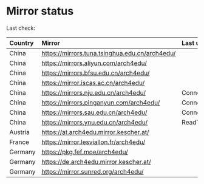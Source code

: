 <script src="./time.js"></script>
# Mirror status
Last check: <script type="text/javascript">localize(1675433870.5795646);</script>

|Country|Mirror|Last update|
|:------|:-----|:----------|
|China|https://mirrors.tuna.tsinghua.edu.cn/arch4edu/|<script type="text/javascript">localize(1675406365);</script>|
|China|https://mirrors.aliyun.com/arch4edu/|<script type="text/javascript">localize(1675320267);</script>|
|China|https://mirrors.bfsu.edu.cn/arch4edu/|<script type="text/javascript">localize(1675406365);</script>|
|China|https://mirror.iscas.ac.cn/arch4edu/|<script type="text/javascript">localize(1675406365);</script>|
|China|https://mirrors.nju.edu.cn/arch4edu/|ConnectTimeout|
|China|https://mirrors.pinganyun.com/arch4edu/|ConnectionError|
|China|https://mirrors.sau.edu.cn/arch4edu/|ConnectTimeout|
|China|https://mirrors.ynu.edu.cn/arch4edu/|ReadTimeout|
|Austria|https://at.arch4edu.mirror.kescher.at/|<script type="text/javascript">localize(1675406365);</script>|
|France|https://mirror.lesviallon.fr/arch4edu/|<script type="text/javascript">localize(1674153500);</script>|
|Germany|https://pkg.fef.moe/arch4edu/|<script type="text/javascript">localize(1675406365);</script>|
|Germany|https://de.arch4edu.mirror.kescher.at/|<script type="text/javascript">localize(1675406365);</script>|
|Germany|https://mirror.sunred.org/arch4edu/|<script type="text/javascript">localize(1675406365);</script>|

<script src="./tablefilter/tablefilter.js"></script>
<script src="./table.js"></script>